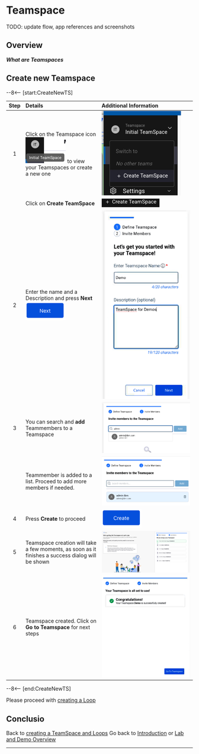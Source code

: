 # Teamspace

TODO: update flow, app references and screenshots

## Overview

_**What are Teamspaces**_

## Create new Teamspace

--8<-- [start:CreateNewTS]

| Step | Details                                                                                           | Additional Information                                                  |
|:----:|:--------------------------------------------------------------------------------------------------|:------------------------------------------------------------------------|
|  1   | Click on the Teamspace icon ![TeamSpace Icon][TSIcon] to view your Teamspaces or create a new one | ![Teamspace menue][TSMenue]                                             |
|      | Click on **Create TeamSpace**                                                                     | ![TeamSpace menue - Create TeamSpace Link][TSCreateTSentry]             |
|  2   | Enter the name and a Description and press **Next** ![Next Button][NextButton]                    | ![Teamspace - Create New][TSCreateNewDialog]                            |
|  3   | You can search and **add** Teammembers to a Teamspace                                             | ![Teamspace - Create New - search Member][TSAddTeammember]              |
|      | Teammember is added to a list. Proceed to add more members if needed.                             | ![Teamspace - Create New - Member added][TSTeamMemberAdded]             |
|  4   | Press **Create** to proceed                                                                       | ![Create TeamSpace Button][TSCreateButton]                              |
|  5   | Teamspace creation will take a few moments, as soon as it finishes a success dialog will be shown | ![Teamspace - Create New - creation process started][TSCreationStarted] |
|  6   | Teamspace created. Click on **Go to Teamspace** for next steps                                    | ![Teamspace - Create New - creation successfull][TSCreateionFinished]   |

--8<-- [end:CreateNewTS]

Please proceed with [creating a Loop][GoBackToCreateALoop]

## Conclusio

Back to [creating a TeamSpace and Loops][GoBackToCreatingTSandLoop]
Go back to [Introduction][GoBackToParentIndex] or [Lab and Demo Overview][GoBackToDemoOverview]

---

[GoBackToDemoOverview]: ../index.md#introduction
[GoBackToParentIndex]: ../index.md
[GoBackToCreatingTSandLoop]: ../index.md#creation-of-a-teamspace-and-loops

[TSMenue]: media/Loop_Teamspace_01_Menue.png
[TSCreateNewDialog]: media/Loop_Teamspace_02_CreateNew_Dialog.png
[TSAddTeammember]: media/Loop_Teamspace_03_CreateNew_searchMember.png
[TSTeamMemberAdded]: media/Loop_Teamspace_04_CreateNew_MemberAdded.png
[TSCreationStarted]: media/Loop_Teamspace_05_CreateNew_creation.png
[TSCreateionFinished]: media/Loop_Teamspace_06_CreateNew_success.png
[TSIcon]: media/Loop_TeamSpaceIcon.png
[TSCreateTSentry]: media/Loop_CreateTeamSpace.png
[TSCreateButton]: media/Loop_Create_TS_Button.png
[NextButton]: ../../../media/Button_NEXT.png
[GoBackToCreateALoop]: ../index.md#create-a-loop
